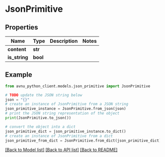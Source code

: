 # JsonPrimitive


## Properties

Name | Type | Description | Notes
------------ | ------------- | ------------- | -------------
**content** | **str** |  | 
**is_string** | **bool** |  | 

## Example

```python
from avnu_python_client.models.json_primitive import JsonPrimitive

# TODO update the JSON string below
json = "{}"
# create an instance of JsonPrimitive from a JSON string
json_primitive_instance = JsonPrimitive.from_json(json)
# print the JSON string representation of the object
print(JsonPrimitive.to_json())

# convert the object into a dict
json_primitive_dict = json_primitive_instance.to_dict()
# create an instance of JsonPrimitive from a dict
json_primitive_from_dict = JsonPrimitive.from_dict(json_primitive_dict)
```
[[Back to Model list]](../README.md#documentation-for-models) [[Back to API list]](../README.md#documentation-for-api-endpoints) [[Back to README]](../README.md)


